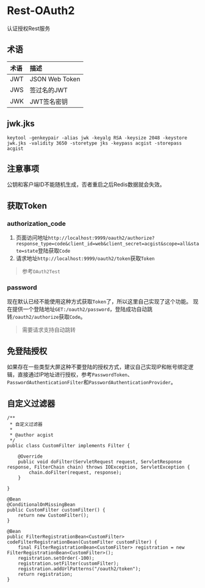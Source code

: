 # Rest-OAuth2

认证授权Rest服务

## 术语

|术语|描述|
|:-|:-|
|JWT|JSON Web Token|
|JWS|签过名的JWT|
|JWK|JWT签名密钥|

## jwk.jks

```
keytool -genkeypair -alias jwk -keyalg RSA -keysize 2048 -keystore jwk.jks -validity 3650 -storetype jks -keypass acgist -storepass acgist
```

## 注意事项

公钥和客户端ID不能随机生成，否者重启之后Redis数据就会失效。

## 获取Token

### authorization_code

1. 页面访问地址`http://localhost:9999/oauth2/authorize?response_type=code&client_id=web&client_secret=acgist&scope=all&state=state`登陆获取`Code`
2. 请求地址`http://localhost:9999/oauth2/token`获取`Token`

> 参考`OAuth2Test`

### password

现在默认已经不能使用这种方式获取`Token`了，所以这里自己实现了这个功能。
现在提供一个登陆地址`GET:/oauth2/password`，登陆成功自动跳转`/oauth2/authorize`获取`Code`。

> 需要请求支持自动跳转

## 免登陆授权

如果存在一些类型大屏这种不要登陆的授权方式，建议自己实现IP和帐号绑定逻辑，直接通过IP地址进行授权，参考`PasswordToken`、`PasswordAuthenticationFilter`和`PasswordAuthenticationProvider`。

## 自定义过滤器

```
/**
 * 自定义过滤器
 * 
 * @author acgist
 */
public class CustomFilter implements Filter {

	@Override
	public void doFilter(ServletRequest request, ServletResponse response, FilterChain chain) throws IOException, ServletException {
		chain.doFilter(request, response);
	}
	
}

@Bean
@ConditionalOnMissingBean
public CustomFilter customFilter() {
	return new CustomFilter();
}

@Bean
public FilterRegistrationBean<CustomFilter> codeFilterRegistrationBean(CustomFilter customFilter) {
	final FilterRegistrationBean<CustomFilter> registration = new FilterRegistrationBean<CustomFilter>();
	registration.setOrder(-100);
	registration.setFilter(customFilter);
	registration.addUrlPatterns("/oauth2/token");
	return registration;
}
```